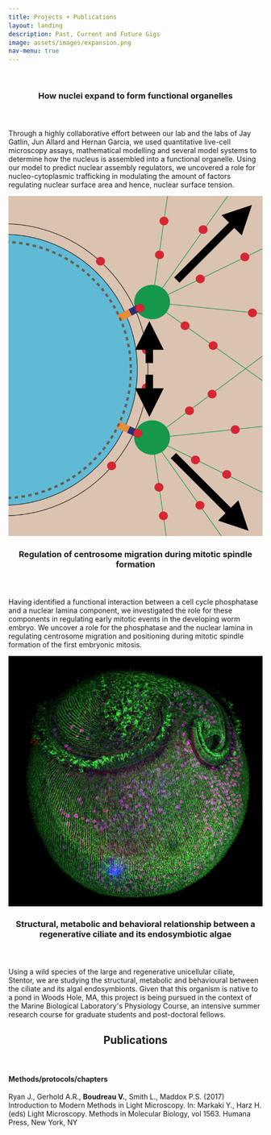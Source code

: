 ```yaml
---
title: Projects + Publications
layout: landing
description: Past, Current and Future Gigs
image: assets/images/expansion.png
nav-menu: true
---
```


<!-- Main -->
<div id="main">

<!-- One -->
<section id="one" class="spotlights">
	<section>
		<a href="generic.html" class="image">
			<img src="assets/images/flies2.gif" alt="" data-position="center center" />
		</a>
		<div class="content">
			<div class="inner">
				<header class="major">
					<h3>How nuclei expand to form functional organelles</h3>
				</header>
				<p>Through a highly collaborative effort between our lab and the labs of Jay Gatlin, Jun Allard and Hernan Garcia, we used quantitative live-cell microscopy assays, mathematical modelling and several model systems to determine how the nucleus is assembled into a functional organelle. Using our model to predict nuclear assembly regulators, we uncovered a role for nucleo-cytoplasmic trafficking in modulating the amount of factors regulating nuclear surface area and hence, nuclear surface tension.</p>
			</div>
		</div>
	</section>
	<section>
		<img src="assets/images/centrosome2.png" alt="" data-position="top center" />
		<div class="content">
			<div class="inner">
				<header class="major">
				<h3>Regulation of centrosome migration during mitotic spindle formation</h3>
				</header>
				<p>Having identified a functional interaction between a cell cycle phosphatase and a nuclear lamina component, we investigated the role for these components in regulating early mitotic events in the developing worm embryo. We uncover a role for the phosphatase and the nuclear lamina in regulating centrosome migration and positioning during mitotic spindle formation of the first embryonic mitosis.</p>
			</div>
		</div>
	</section>
	<section>
			<img src="assets/images/pyriformis.png" alt="" data-position="25% 25%" />
		<div class="content">
			<div class="inner">
				<header class="major">
					<h3>Structural, metabolic and behavioral relationship between a regenerative ciliate and its endosymbiotic algae</h3>
				</header>
				<p>Using a wild species of the large and regenerative unicellular ciliate, Stentor, we are studying the structural, metabolic and behavioural between the ciliate and its algal endosymbionts. Given that this organism is native to a pond in Woods Hole, MA, this project is being pursued in the context of the Marine Biological Laboratory's Physiology Course, an intensive summer research course for graduate students and post-doctoral fellows.</p>
			</div>
		</div>
	</section>
</section>

<!-- Two -->
<section id="two">
	<div class="inner">
		<header class="major">
			<h2>Publications</h2>
		</header>
		<p>
<h4>Methods/protocols/chapters</h4>

<p>Ryan J., Gerhold A.R., <b>Boudreau V.</b>, Smith L., Maddox P.S. (2017) Introduction to Modern Methods in Light Microscopy. In: Markaki Y., Harz H. (eds) Light Microscopy. Methods in Molecular Biology, vol 1563. Humana Press, New York, NY</p>
